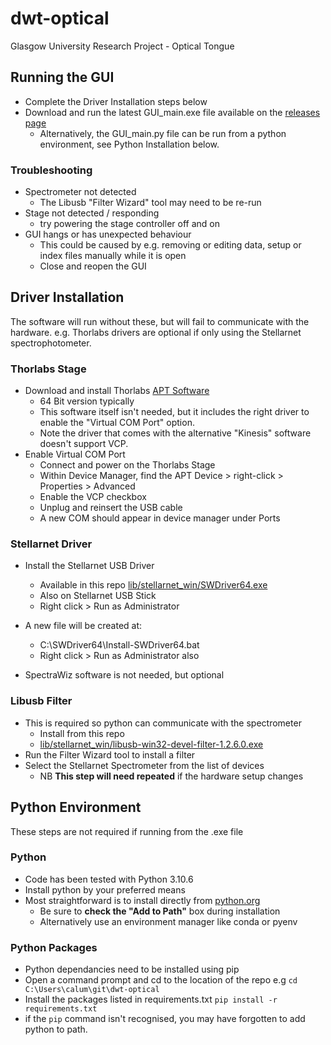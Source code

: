 # dwt-optical
Glasgow University Research Project - Optical Tongue

## Running the GUI
- Complete the Driver Installation steps below
- Download and run the latest GUI_main.exe file available on the [releases page](https://github.com/calcut/dwt-optical/releases)
   - Alternatively, the GUI_main.py file can be run from a python environment, see Python Installation below.

### Troubleshooting
   - Spectrometer not detected
      - The Libusb "Filter Wizard" tool may need to be re-run
   - Stage not detected / responding
      - try powering the stage controller off and on
   - GUI hangs or has unexpected behaviour
      - This could be caused by e.g. removing or editing data, setup or index files manually while it is open
      - Close and reopen the GUI



## Driver Installation

The software will run without these, but will fail to communicate with the hardware.
e.g. Thorlabs drivers are optional if only using the Stellarnet spectrophotometer.

### Thorlabs Stage
- Download and install Thorlabs [APT Software](https://www.thorlabs.com/software_pages/ViewSoftwarePage.cfm?Code=Motion_Control&viewtab=1)
    - 64 Bit version typically
    - This software itself isn't needed, but it includes the right driver to enable the "Virtual COM Port" option.
    - Note the driver that comes with the alternative "Kinesis" software doesn't support VCP.
- Enable Virtual COM Port
    - Connect and power on the Thorlabs Stage
    - Within Device Manager, find the APT Device > right-click  > Properties > Advanced
    - Enable the VCP checkbox
    - Unplug and reinsert the USB cable
    - A new COM should appear in device manager under Ports

### Stellarnet Driver
- Install the Stellarnet USB Driver
    - Available in this repo [lib/stellarnet_win/SWDriver64.exe](./lib/stellarnet_win/SWDriver64.exe) 
    - Also on Stellarnet USB Stick
    - Right click > Run as Administrator

- A new file will be created at:
    - C:\SWDriver64\Install-SWDriver64.bat
    - Right click > Run as Administrator also

- SpectraWiz software is not needed, but optional

### Libusb Filter 
   - This is required so python can communicate with the spectrometer
      - Install from this repo
      - [lib/stellarnet_win/libusb-win32-devel-filter-1.2.6.0.exe](./lib/stellarnet_win/libusb-win32-devel-filter-1.2.6.0.exe)
   - Run the Filter Wizard tool to install a filter
   - Select the Stellarnet Spectrometer from the list of devices
      - NB **This step will need repeated** if the hardware setup changes 


## Python Environment

These steps are not required if running from the .exe file

### Python
   - Code has been tested with Python 3.10.6
   - Install python by your preferred means
   - Most straightforward is to install directly from [python.org](https://www.python.org/downloads/)
      - Be sure to **check the "Add to Path"** box during installation
      - Alternatively use an environment manager like conda or pyenv

### Python Packages
   - Python dependancies need to be installed using pip
   - Open a command prompt and cd to the location of the repo
   e.g `cd C:\Users\calum\git\dwt-optical`
   - Install the packages listed in requirements.txt
      `pip install -r requirements.txt`
   - if the `pip` command isn't recognised, you may have forgotten to add python to path. 
 




